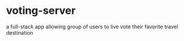 # voting-server
a full-stack app allowing group of users to live vote their favorite travel destination
